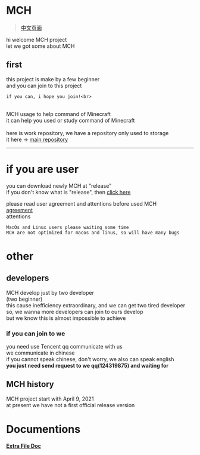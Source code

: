 # MCH
> <a href="https://github.com/zhuaidadaya/MCH/blob/main/README_ZH.md">中文页面</a>

hi welcome MCH project<br>
let we got some about MCH

## first

this project is make by a few beginner<br>
and you can join to this project<br>

```
if you can, i hope you join!<br>
```

<br>
MCH usage to help command of Minecraft<br>
it can help you used or study command of Minecraft<br>
<br>
here is work repository, we have a repository only used to storage <br>
it here -> <a href="https://github.com/andogy/MCH">main repository</a>

<hr>

# if you are user

you can download newly MCH at "release"<br>
if you don't know what is "release", then <a href="https://github.com/zhuaidadaya/MCH/releases">click here</a><br>

please read user agreement and attentions before used MCH<br>
<a href="https://github.com/andogy/MCH/tree/main/English/Helps/agreement">
agreement</a><br>
<a>
attentions</a><br>

```
MacOs and Linux users please waiting some time
MCH are not optimized for macos and linus, so will have many bugs 
```

# other

## developers

MCH develop just by two developer<br>
(two beginner)<br>
this cause inefficiency extraordinary, and we can get two tired developer so, we wanna more developers can join to ours develop<br>
but we know this is almost impossible to achieve

### if you can join to we

you need use Tencent qq communicate with us<br>
we communicate in chinese<br>
if you cannot speak chinese, don't worry, we also can speak english<br>
<b>
you just need send request to we qq(124319875) and waiting for
</b>

## MCH history

MCH project start with April 9, 2021<br>
at present we have not a first official release version<br>

# Documentions

<a href="https://github.com/zhuaidadaya/MCH/blob/main/mds/Json_File_EN.md"><b>Extra File Doc</b></a>
